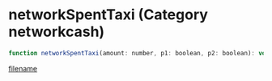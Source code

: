 # networkSpentTaxi (Category networkcash)

```js
function networkSpentTaxi(amount: number, p1: boolean, p2: boolean): void
```

[filename](networkSpentTaxi_m.md ':include')